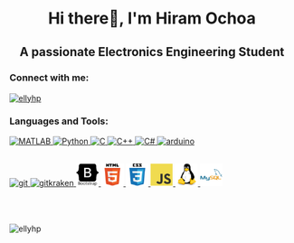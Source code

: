 <h1 align="center">Hi there👋, I'm Hiram Ochoa </h1>

<h2 align="center">A passionate Electronics Engineering Student</h3>

<h3 align="left">Connect with me:</h3>
<p align="left">
<a href="https://mx.linkedin.com/in/hiram-ochoa-s%C3%A1enz-49776a287" target="blank"><img align="center" src="https://content.linkedin.com/content/dam/me/business/en-us/amp/brand-site/v2/bg/LI-Bug.svg.original.svg" alt="ellyhp" height="30" width="40" /></a>
</p>

<h3 align="left">Languages and Tools:</h3>
<p align="left"> 
<a href="https://la.mathworks.com" target="_blank" rel="noreferrer"> <img src="https://upload.wikimedia.org/wikipedia/commons/thumb/2/21/Matlab_Logo.png/667px-Matlab_Logo.png" alt="MATLAB" width="40" height="40"/> 
</a> 
<a href="https://www.python.org" target="_blank" rel="noreferrer"> <img src="https://s3.dualstack.us-east-2.amazonaws.com/pythondotorg-assets/media/community/logos/python-logo-only.png" alt="Python" width="40" height="40"/> 
</a> 
<a href="https://devdocs.io/c/" target="_blank" rel="noreferrer"> <img src="https://cdn.worldvectorlogo.com/logos/c-1.svg" alt="C" width="40" height="40"/> 
</a>
<a href="https://devdocs.io/cpp/" target="_blank" rel="noreferrer"> <img src="https://cdn.worldvectorlogo.com/logos/c.svg" alt="C++" width="40" height="40"/> 
</a> 
<a href="https://learn.microsoft.com/es-es/dotnet/csharp/" target="_blank" rel="noreferrer"> <img src="https://cdn.worldvectorlogo.com/logos/c--4.svg" alt="C#" width="40" height="40"/> 
</a>
<a href="https://www.arduino.cc/" target="_blank" rel="noreferrer"> <img src="https://cdn.worldvectorlogo.com/logos/arduino-1.svg" alt="arduino" width="40" height="40"/> 
</a> 
<br>
<br>
<!--
<a href="https://www.arduino.cc/" target="_blank" rel="noreferrer"> <img src="https://cdn.worldvectorlogo.com/logos/arduino-1.svg" alt="verilog" width="40" height="40"/> 
</a> 
-->

<a href="https://git-scm.com/" target="_blank" rel="noreferrer"> <img src="https://www.vectorlogo.zone/logos/git-scm/git-scm-icon.svg" alt="git" width="40" height="40"/> 
</a> 
<a href="https://www.gitkraken.com/" target="_blank" rel="noreferrer"> <img src="https://cdn.worldvectorlogo.com/logos/gitkraken.svg" alt="gitkraken" width="40" height="40"/> 
</a> 
<a href="https://getbootstrap.com" target="_blank" rel="noreferrer"> <img src="https://raw.githubusercontent.com/devicons/devicon/master/icons/bootstrap/bootstrap-plain-wordmark.svg" alt="bootstrap" width="40" height="40"/> 
</a> 
<a href="https://www.w3.org/html/" target="_blank" rel="noreferrer"> <img src="https://raw.githubusercontent.com/devicons/devicon/master/icons/html5/html5-original-wordmark.svg" alt="html5" width="40" height="40"/> 
</a>
<a href="https://www.w3schools.com/css/" target="_blank" rel="noreferrer"> <img src="https://raw.githubusercontent.com/devicons/devicon/master/icons/css3/css3-original-wordmark.svg" alt="css3" width="40" height="40"/> 
</a> 
<a href="https://developer.mozilla.org/en-US/docs/Web/JavaScript" target="_blank" rel="noreferrer"> <img src="https://raw.githubusercontent.com/devicons/devicon/master/icons/javascript/javascript-original.svg" alt="javascript" width="40" height="40"/> 
</a> 
<a href="https://www.linux.org/" target="_blank" rel="noreferrer"> <img src="https://raw.githubusercontent.com/devicons/devicon/master/icons/linux/linux-original.svg" alt="linux" width="40" height="40"/> 
</a> 
<a href="https://www.mysql.com/" target="_blank" rel="noreferrer"> <img src="https://raw.githubusercontent.com/devicons/devicon/master/icons/mysql/mysql-original-wordmark.svg" alt="mysql" width="40" height="40"/> 
</a> 
</p>

<br>
<br>

<p><img align="center" src="https://github-readme-stats.vercel.app/api/top-langs?username=Hiram8A&show_icons=true&locale=en&layout=compact" alt="ellyhp" /></p>
